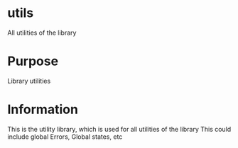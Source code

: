 # utils
All utilities of the library

# Purpose
Library utilities

# Information
This is the utility library, which is used for all utilities of the library
This could include global Errors, Global states, etc
